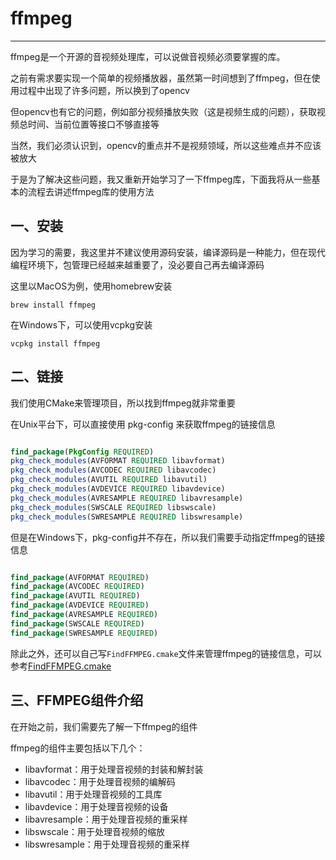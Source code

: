# ffmpeg

---

ffmpeg是一个开源的音视频处理库，可以说做音视频必须要掌握的库。

之前有需求要实现一个简单的视频播放器，虽然第一时间想到了ffmpeg，但在使用过程中出现了许多问题，所以换到了opencv

但opencv也有它的问题，例如部分视频播放失败（这是视频生成的问题），获取视频总时间、当前位置等接口不够直接等

当然，我们必须认识到，opencv的重点并不是视频领域，所以这些难点并不应该被放大

于是为了解决这些问题，我又重新开始学习了一下ffmpeg库，下面我将从一些基本的流程去讲述ffmpeg库的使用方法

## 一、安装

因为学习的需要，我这里并不建议使用源码安装，编译源码是一种能力，但在现代编程环境下，包管理已经越来越重要了，没必要自己再去编译源码

这里以MacOS为例，使用homebrew安装

```shell
brew install ffmpeg
```

在Windows下，可以使用vcpkg安装

```shell
vcpkg install ffmpeg
```

## 二、链接

我们使用CMake来管理项目，所以找到ffmpeg就非常重要

在Unix平台下，可以直接使用 pkg-config 来获取ffmpeg的链接信息

```cmake

find_package(PkgConfig REQUIRED)
pkg_check_modules(AVFORMAT REQUIRED libavformat)
pkg_check_modules(AVCODEC REQUIRED libavcodec)
pkg_check_modules(AVUTIL REQUIRED libavutil)
pkg_check_modules(AVDEVICE REQUIRED libavdevice)
pkg_check_modules(AVRESAMPLE REQUIRED libavresample)
pkg_check_modules(SWSCALE REQUIRED libswscale)
pkg_check_modules(SWRESAMPLE REQUIRED libswresample)


```

但是在Windows下，pkg-config并不存在，所以我们需要手动指定ffmpeg的链接信息

```cmake

find_package(AVFORMAT REQUIRED)
find_package(AVCODEC REQUIRED)
find_package(AVUTIL REQUIRED)
find_package(AVDEVICE REQUIRED)
find_package(AVRESAMPLE REQUIRED)
find_package(SWSCALE REQUIRED)
find_package(SWRESAMPLE REQUIRED)

```

除此之外，还可以自己写`FindFFMPEG.cmake`文件来管理ffmpeg的链接信息，可以参考[FindFFMPEG.cmake](./FindFFMPEG.cmake)

## 三、FFMPEG组件介绍

在开始之前，我们需要先了解一下ffmpeg的组件

ffmpeg的组件主要包括以下几个：

- libavformat：用于处理音视频的封装和解封装
- libavcodec：用于处理音视频的编解码
- libavutil：用于处理音视频的工具库
- libavdevice：用于处理音视频的设备
- libavresample：用于处理音视频的重采样
- libswscale：用于处理音视频的缩放
- libswresample：用于处理音视频的重采样
